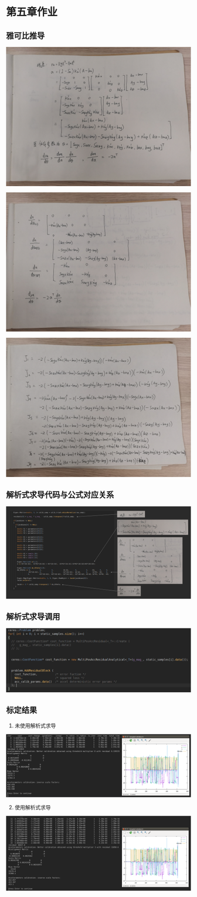 # 第五章作业

## 雅可比推导

![](./pictures/427816203.jpg)

![](./pictures/535546994.jpg)

![](./pictures/1504966383.jpg)

## 解析式求导代码与公式对应关系

![](./pictures/2.png)

## 解析式求导调用

![](./pictures/3.png)

## 标定结果

1. 未使用解析式求导


![](./pictures/6.png)


2. 使用解析式求导

![](./pictures/5.png)